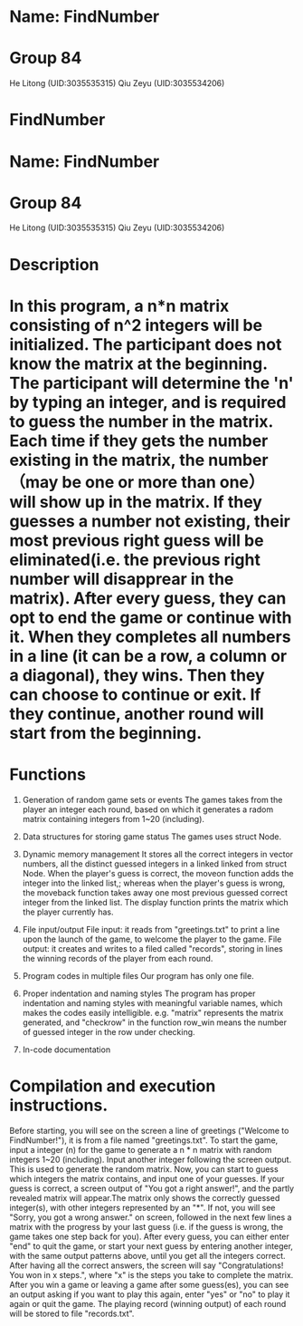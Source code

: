 # Name: FindNumber
# Group 84
  He Litong (UID:3035535315)
  Qiu Zeyu (UID:3035534206)

# FindNumber
# Name: FindNumber
# Group 84
  He Litong (UID:3035535315)
  Qiu Zeyu (UID:3035534206)

# Description

# In this program, a n*n matrix consisting of n^2 integers will be initialized. The participant does not know the matrix at the beginning. The participant will determine the 'n' by typing an integer, and is required to guess the number in the matrix. Each time if they gets the number existing in the matrix, the number （may be one or more than one） will show up in the matrix. If they guesses a number not existing, their most previous right guess will be eliminated(i.e. the previous right number will disapprear in the matrix). After every guess, they can opt to end the game or continue with it. When they completes all numbers in a line (it can be a row, a column or a diagonal), they wins. Then they can choose to continue or exit. If they continue, another round will start from the beginning.

# Functions

1. Generation of random game sets or events
The games takes from the player an integer each round, based on which it generates a radom matrix containing integers from 1~20 (including).

2. Data structures for storing game status
The games uses struct Node.

3. Dynamic memory management
It stores all the correct integers in vector<int> numbers, all the distinct guessed integers in a linked linked from struct Node. When the player's guess is correct, the moveon function adds the integer into the linked list,; whereas when the player's guess is wrong, the moveback function takes away one most previous guessed correct integer from the linked list. The display function prints the matrix which the player currently has.

4. File input/output
File input: it reads from "greetings.txt" to print a line upon the launch of the game, to welcome the player to the game.
File output: it creates and writes to a filed called "records", storing in lines the winning records of the player from each round.

5. Program codes in multiple files
Our program has only one file.

6. Proper indentation and naming styles
The program has proper indentation and naming styles with meaningful variable names, which makes the codes easily intelligible. e.g. "matrix" represents the matrix generated, and "checkrow" in the function row_win means the number of guessed integer in the row under checking.

7. In-code documentation


# Compilation and execution instructions.

Before starting, you will see on the screen a line of greetings ("Welcome to FindNumber!"), it is from a file named "greetings.txt".
To start the game, input a integer (n) for the game to generate a n * n matrix with random integers 1~20 (including).
Input another integer following the screen output. This is used to generate the random matrix.
Now, you can start to guess which integers the matrix contains, and input one of your guesses.
If your guess is correct, a screen output of "You got a right answer!", and the partly revealed matrix will appear.The matrix only shows the correctly guessed integer(s), with other integers represented by an "*".
If not, you will see "Sorry, you got a wrong answer." on screen, followed in the next few lines a matrix with the progress by your last guess (i.e. if the guess is wrong, the game takes one step back for you).
After every guess, you can either enter "end" to quit the game, or start your next guess by entering another integer, with the same output patterns above, until you get all the integers correct.
After having all the correct answers, the screen will say "Congratulations! You won in x steps.", where "x" is the steps you take to complete the matrix.
After you win a game or leaving a game after some guess(es), you can see an output asking if you want to play this again, enter "yes" or "no" to play it again or quit the game.
The playing record (winning output) of each round will be stored to file "records.txt".
